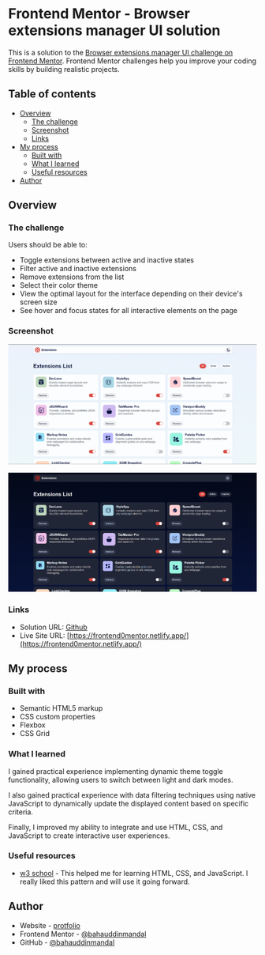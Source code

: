 # Frontend Mentor - Browser extensions manager UI solution

This is a solution to the [Browser extensions manager UI challenge on Frontend Mentor](https://www.frontendmentor.io/challenges/browser-extension-manager-ui-yNZnOfsMAp). Frontend Mentor challenges help you improve your coding skills by building realistic projects.

## Table of contents

- [Overview](#overview)
  - [The challenge](#the-challenge)
  - [Screenshot](#screenshot)
  - [Links](#links)
- [My process](#my-process)
  - [Built with](#built-with)
  - [What I learned](#what-i-learned)
  - [Useful resources](#useful-resources)
- [Author](#author)

## Overview

### The challenge

Users should be able to:

- Toggle extensions between active and inactive states
- Filter active and inactive extensions
- Remove extensions from the list
- Select their color theme
- View the optimal layout for the interface depending on their device's screen size
- See hover and focus states for all interactive elements on the page

### Screenshot

![](./screenshots/screenshot.png)

![](./screenshots/screenshot2.png)

### Links

- Solution URL: [Github](https://github.com/bahauddinmandal/Frontend-Mentor/tree/main/browser-extensions-manager-ui)
- Live Site URL: [https://frontend0mentor.netlify.app/](https://frontend0mentor.netlify.app/)

## My process

### Built with

- Semantic HTML5 markup
- CSS custom properties
- Flexbox
- CSS Grid

### What I learned

I gained practical experience implementing dynamic theme toggle functionality, allowing users to switch between light and dark modes.

I also gained practical experience with data filtering techniques using native JavaScript to dynamically update the displayed content based on specific criteria.

Finally, I improved my ability to integrate and use HTML, CSS, and JavaScript to create interactive user experiences.

### Useful resources

- [w3 school](https://www.w3school.com) - This helped me for learning HTML, CSS, and JavaScript. I really liked this pattern and will use it going forward.

## Author

- Website - [protfolio](https://www.your-site.com)
- Frontend Mentor - [@bahauddinmandal](https://www.frontendmentor.io/profile/bahauddinmandal)
- GitHub - [@bahauddinmandal](https://github.com/bahauddinmandal)
